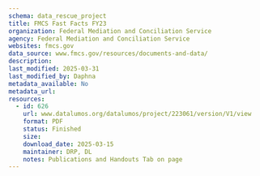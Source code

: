 ```yaml
---
schema: data_rescue_project 
title: FMCS Fast Facts FY23
organization: Federal Mediation and Conciliation Service
agency: Federal Mediation and Conciliation Service
websites: fmcs.gov
data_source: www.fmcs.gov/resources/documents-and-data/
description: 
last_modified: 2025-03-31
last_modified_by: Daphna
metadata_available: No
metadata_url: 
resources:
  - id: 626
    url: www.datalumos.org/datalumos/project/223061/version/V1/view
    format: PDF
    status: Finished
    size: 
    download_date: 2025-03-15
    maintainer: DRP, DL
    notes: Publications and Handouts Tab on page
---
```

